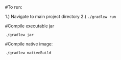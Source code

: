 #To run:

1.) Navigate to main project directory 
2.) `./gradlew run`

#Compile executable jar 

`./gradlew jar`

#Compile native image:

`./gradlew nativeBuild`
